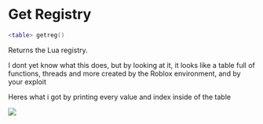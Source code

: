 # Get Registry
```lua
<table> getreg()
```
Returns the Lua registry.

I dont yet know what this does, but by looking at it, it looks like a table full of functions, threads and more created by the Roblox environment, and by your exploit

Heres what i got by printing every value and index inside of the table

<p>
<img src="https://cdn.upload.systems/uploads/d33WE7HS.png"/>
</p>
